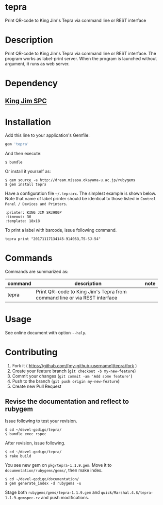 # tepra

Print QR-code to King Jim's Tepra via command line or REST interface

# Description

Print QR-code to King Jim's Tepra via command line or REST interface.
The program works as label-print server.  When the program is launched
without argument, it runs as web server.

# Dependency

## [King Jim SPC](http://www.kingjim.co.jp/support/tepra/software "follow instruction")


# Installation

Add this line to your application's Gemfile:

```ruby
gem 'tepra'
```

And then execute:

    $ bundle

Or install it yourself as:

    $ gem source -a http://dream.misasa.okayama-u.ac.jp/rubygems
    $ gem install tepra

Have a configuration file `~/.teprarc`.  The simplest example is shown
below.  Note that name of label printer should be identical to those
listed in `Control Panel / Devices and Printers`.

    :printer: KING JIM SR3900P
    :timeout: 30
    :template: 18x18

To print a label with barcode, issue following command.

    tepra print "20171117134145-914053,TS-SJ-54"

# Commands

Commands are summarized as:

| command          | description                                                               | note                       |
|------------------|---------------------------------------------------------------------------|----------------------------|
| tepra            | Print QR-code to King Jim's Tepra from command line or via REST interface |                            |

# Usage

See online document with option `--help`.

# Contributing

1. Fork it ( https://github.com/[my-github-username]/tepra/fork )
2. Create your feature branch (`git checkout -b my-new-feature`)
3. Commit your changes (`git commit -am 'Add some feature'`)
4. Push to the branch (`git push origin my-new-feature`)
5. Create new Pull Request

## Revise the documentation and reflect to rubygem

Issue following to test your revision.

    $ cd ~/devel-godigo/tepra/
    $ bundle exec rspec

After revision, issue following.

    $ cd ~/devel-godigo/tepra/
    $ rake build

You see new gem on `pkg/tepra-1.1.9.gem`.  Move it to
`documentation/rubygems/gems/`, then make index.

    $ cd ~/devel-godigo/documentation/
    $ gem generate_index -d rubygems -u

Stage both `rubygems/gems/tepra-1.1.9.gem` and
`quick/Marshal.4.8/tepra-1.1.9.gemspec.rz` and push modifications.
